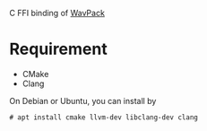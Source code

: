 C FFI binding of [WavPack](https://www.wavpack.com/)

# Requirement
* CMake
* Clang

On Debian or Ubuntu, you can install by
```shell-session
# apt install cmake llvm-dev libclang-dev clang
```
